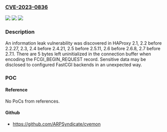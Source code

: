 ### [CVE-2023-0836](https://cve.mitre.org/cgi-bin/cvename.cgi?name=CVE-2023-0836)
![](https://img.shields.io/static/v1?label=Product&message=HAProxy&color=blue)
![](https://img.shields.io/static/v1?label=Version&message=HAProxy%202.8%2C%20HAProxy%202.7.1%2C%20HAProxy%202.6.8%2C%20HAProxy%202.5.11%2C%20HAProxy%202.4.21%2C%20HAProxy%202.2.27%20&color=brightgreen)
![](https://img.shields.io/static/v1?label=Vulnerability&message=CWE-200&color=brightgreen)

### Description

An information leak vulnerability was discovered in HAProxy 2.1, 2.2 before 2.2.27, 2.3, 2.4 before 2.4.21, 2.5 before 2.5.11, 2.6 before 2.6.8, 2.7 before 2.7.1. There are 5 bytes left uninitialized in the connection buffer when encoding the FCGI_BEGIN_REQUEST record. Sensitive data may be disclosed to configured FastCGI backends in an unexpected way.

### POC

#### Reference
No PoCs from references.

#### Github
- https://github.com/ARPSyndicate/cvemon

